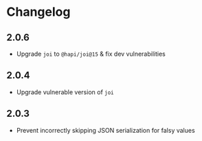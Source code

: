 # Changelog

## 2.0.6

- Upgrade `joi` to `@hapi/joi@15` & fix dev vulnerabilities

## 2.0.4

- Upgrade vulnerable version of `joi`

## 2.0.3

- Prevent incorrectly skipping JSON serialization for falsy values

